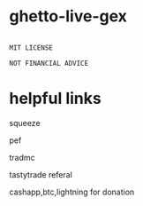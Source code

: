 
# ghetto-live-gex


```

MIT LICENSE

NOT FINANCIAL ADVICE

```

# helpful links

squeeze

pef

tradmc

tastytrade referal

cashapp,btc,lightning for donation


